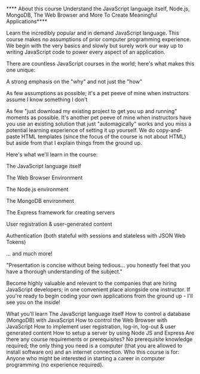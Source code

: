 **** About this course
Understand the JavaScript language itself, Node.js, MongoDB, The Web Browser and More To Create Meaningful Applications****

Learn the incredibly popular and in demand JavaScript language. This course makes no assumptions of prior computer programming experience. We begin with the very basics and slowly but surely work our way up to writing JavaScript code to power every aspect of an application.

There are countless JavaScript courses in the world; here's what makes this one unique:

A strong emphasis on the "why" and not just the "how"

As few assumptions as possible; it's a pet peeve of mine when instructors assume I know something I don't

As few "just download my existing project to get you up and running" moments as possible. It's another pet peeve of mine when instructors have you use an existing solution that just "automagically" works and you miss a potential learning experience of setting it up yourself.  We do copy-and-paste HTML templates (since the focus of the course is not about HTML) but aside from that I explain things from the ground up.

Here's what we'll learn in the course:

The JavaScript language itself

The Web Browser Environment

The Node.js environment

The MongoDB environment

The Express framework for creating servers

User registration & user-generated content

Authentication (both stateful with sessions and stateless with JSON Web Tokens)

... and much more!

"Presentation is concise without being tedious… you honestly feel that you have a thorough understanding of the subject."

Become highly valuable and relevant to the companies that are hiring JavaScript developers; in one convenient place alongside one instructor. If you're ready to begin coding your own applications from the ground up - I'll see you on the inside!

What you’ll learn
The JavaScript language itself
How to control a database (MongoDB) with JavaScript
How to control the Web Browser with JavaScript
How to implement user registration, log-in, log-out & user generated content
How to setup a server by using Node JS and Express
Are there any course requirements or prerequisites?
No prerequisite knowledge required; the only thing you need is a computer (that you are allowed to install software on) and an internet connection.
Who this course is for:
Anyone who might be interested in starting a career in computer programming (no experience required).
